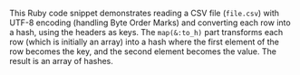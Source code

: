 This Ruby code snippet demonstrates reading a CSV file (`file.csv`) with UTF-8 encoding (handling Byte Order Marks) and converting each row into a hash, using the headers as keys. The `map(&:to_h)` part transforms each row (which is initially an array) into a hash where the first element of the row becomes the key, and the second element becomes the value. The result is an array of hashes.